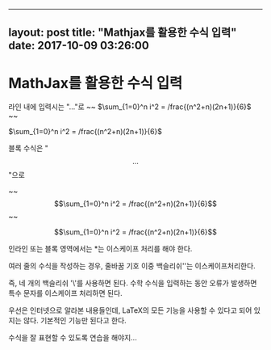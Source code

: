 
---
layout: post
title:  "Mathjax를 활용한 수식 입력"
date:   2017-10-09 03:26:00
---


# MathJax를 활용한 수식 입력

라인 내에 입력시는 "$...$"로 
~~ $\sum_{1=0}^n i^2 = /frac{(n^2+n)(2n+1)}{6}$ ~~

 $\sum_{1=0}^n i^2 = /frac{(n^2+n)(2n+1)}{6}$ 

블록 수식은 "$$ ... $$"으로

~~ $$\sum_{1=0}^n i^2 = /frac{(n^2+n)(2n+1)}{6}$$ ~~


 $$\sum_{1=0}^n i^2 = /frac{(n^2+n)(2n+1)}{6}$$ 

인라인 또는 블록 영역에서는 *는 이스케이프 처리를 해야 한다.

여러 줄의 수식을 작성하는 경우, 줄바꿈 기호 이중 백슬리쉬'\'는 이스케이프처리한다. 

즉, 네 개의 백슬리쉬 '\\'를 사용하면 된다. 수학 수식을 입력하는 동안 오류가 발생하면 특수 문자를 이스케이프 처리하면 된다.


우선은 인터넷으로 알라본 내용들인데, LaTeX의 모든 기능을 사용할 수 있다고 되어 있지는 않다. 기본적인 기능만 된다고 한다. 


수식을 잘 표현할 수 있도록 연습을 해야지...
